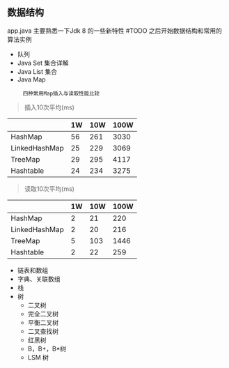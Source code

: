 ## 数据结构
 app.java 主要熟悉一下Jdk 8 的一些新特性
  #TODO 之后开始数据结构和常用的算法实例

+ 队列
+ Java Set 集合详解
+ Java List 集合
+ Java Map
```
     四种常用Map插入与读取性能比较 
```
> 插入10次平均(ms)

||1W|10W|100W|
|:---|---|---|---|
|HashMap|	56|	261|	3030|
|LinkedHashMap|	25|	229|	3069|
|TreeMap|	29	|295	|4117|
|Hashtable|	24|	234|	3275|

> 读取10次平均(ms)

||	1W|	10W|	100W|
|:---|---|---|---|
|HashMap	|2	|21	|220|
|LinkedHashMap	|2	|20	|216|
|TreeMap	|5	|103	|1446|
|Hashtable	|2	|22	|259|

+ 链表和数组
+ 字典、关联数组
+ 栈
+ 树   
    *  二叉树
    *  完全二叉树
    *  平衡二叉树
    *  二叉查找树
    *  红黑树
    *  B，B+，B*树
    *  LSM 树
